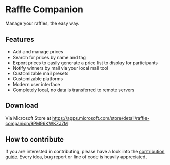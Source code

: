 # Raffle Companion

Manage your raffles, the easy way.

## Features

- Add and manage prices
- Search for prices by name and tag
- Export prices to easily generate a price list to display for participants
- Notify winners by mail via your local mail tool
- Customizable mail presets
- Customizable platforms
- Modern user interface
- Completely local, no data is transferred to remote servers

## Download

Via Microsoft Store at https://apps.microsoft.com/store/detail/raffle-companion/9PM96KWKZJ7M

## How to contribute

If you are interested in contributing, please have a look into
the [contribution guide](https://github.com/Boehrsi/Raffle-Companion/blob/main/CONTRIBUTING.md). Every idea, bug report or line of code is heavily
appreciated.

